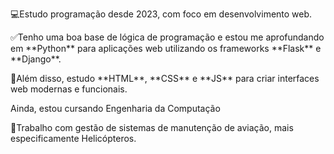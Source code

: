 
<p>💻Estudo programação desde 2023, com foco em desenvolvimento web. </p>
<p>✅Tenho uma boa base de lógica de programação e estou me aprofundando em **Python** para aplicações web utilizando os frameworks **Flask** e **Django**. </p>
<p>📖Além disso, estudo **HTML**,  **CSS** e **JS** para criar interfaces web modernas e funcionais.</p>
<p>Ainda, estou cursando Engenharia da Computação</p>

🚁Trabalho com gestão de sistemas de manutenção de aviação, mais especificamente Helicópteros.
